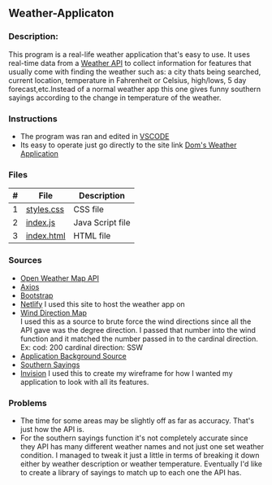 ## Weather-Applicaton
### Description:

This program is a real-life weather application that's easy to use. It uses real-time data from a [ Weather API](https://openweathermap.org/) to collect information for features that usually come with finding the weather such as: a city thats being searched, current location, temperature in Fahrenheit or Celsius, high/lows, 5 day forecast,etc.Instead of a normal weather app this one gives funny southern sayings according to the change in temperature of the weather.

### Instructions
 - The program was ran and edited in [VSCODE](https://code.visualstudio.com/)
 - Its easy to operate just go directly to the site link [Dom's Weather Application](https://pedantic-swirles-d0df47.netlify.app/)

### Files

|   #   | File                       | Description                                                |
| :---: | -------------------------- | ---------------------------------------------------------- |
|   1   | [styles.css](https://github.com/Dshep98/Weather-Applicaton/blob/main/src/styles.css) | CSS file |
|   2   | [index.js](https://github.com/Dshep98/Weather-Applicaton/blob/main/src/index.js)     | Java Script file |
|   3   | [index.html](https://github.com/Dshep98/Weather-Applicaton/blob/main/index.html)     | HTML file |


### Sources
- [Open Weather Map API](https://openweathermap.org/api)
- [Axios](https://github.com/axios/axios#axios-api)
- [Bootstrap](https://getbootstrap.com/)
- [Netlify](https://getbootstrap.com/)
I used this site to host the weather app on
- [Wind Direction Map](http://snowfence.umn.edu/Components/winddirectionanddegreeswithouttable3.htm)  
 I used this as a source to brute force the wind directions since all the API gave was the degree direction. I passed that number into the wind function and it matched the number passed in to the cardinal direction. Ex: cod: 200 cardinal direction: SSW 
- [Application Background Source](https://codepen.io/P1N2O/pen/pyBNzX)
- [Southern Sayings](https://wanderwisdom.com/travel-destinations/Funny-Southern-Sayings-and-Southern-Expressions)
- [Invision](https://dominique766495.invisionapp.com/freehand/Weather-App-with-a-twist-POeXgl9xR) 
I used this to create my wireframe for how I wanted my application to look with all its features.

### Problems
- The time for some areas may be slightly off as far as accuracy. That's just how the API is.
- For the southern sayings function it's not completely accurate since they API has many different weather names and not just one set weather condition. 
I managed to tweak it just a little in terms of breaking it down either by weather description or weather temperature. Eventually I'd like to create a library of sayings to match up to each one the API has. 
